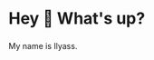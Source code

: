 <h1 align="left">Hey 👋 What's up?</h1>

###

<p align="left">My name is Ilyass.</p>

###

<!--  <h2 align="left">About me</h2>

###

<p align="left">✨ Creating bugs since ...<br>📚 I'm currently learning ...<br>🎯 Goals: ...<br>🎲 Fun fact: ...</p> 

###

<h2 align="left">I code with</h2> -->




